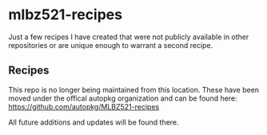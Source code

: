 mlbz521-recipes
======

Just a few recipes I have created that were not publicly available in other repositories or are unique enough to warrant a second recipe.

## Recipes ##

This repo is no longer being maintained from this location.  These have been moved under the offical autopkg organization and can be found here:  https://github.com/autopkg/MLBZ521-recipes

All future additions and updates will be found there.
